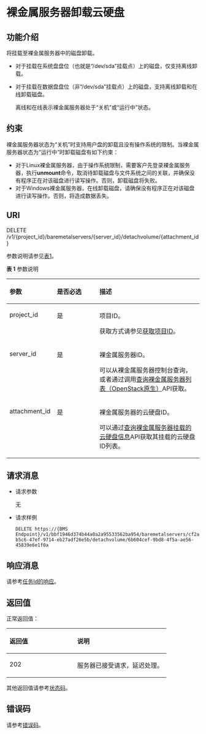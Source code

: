 # 裸金属服务器卸载云硬盘<a name="ZH-CN_TOPIC_0107658627"></a>

## 功能介绍<a name="section178925211771"></a>

将挂载至裸金属服务器中的磁盘卸载。

-   对于挂载在系统盘盘位（也就是“/dev/sda”挂载点）上的磁盘，仅支持离线卸载。
-   对于挂载在数据盘盘位（非“/dev/sda”挂载点）上的磁盘，支持离线卸载和在线卸载磁盘。

    离线和在线表示裸金属服务器处于“关机”或“运行中”状态。


## 约束<a name="section1289719216715"></a>

裸金属服务器状态为“关机”时支持用户盘的卸载且没有操作系统的限制。当裸金属服务器状态为“运行中”时卸载磁盘有如下约束：

-   对于Linux裸金属服务器，由于操作系统限制，需要客户先登录裸金属服务器，执行**unmount**命令，取消待卸载磁盘与文件系统之间的关联，并确保没有程序正在对该磁盘进行读写操作。否则，卸载磁盘将失败。
-   对于Windows裸金属服务器，在线卸载磁盘，请确保没有程序正在对该磁盘进行读写操作。否则，将造成数据丢失。

## URI<a name="section12901162119715"></a>

DELETE /v1/\{project\_id\}/baremetalservers/\{server\_id\}/detachvolume/\{attachment\_id\}

参数说明请参见[表1](#table44563816121)。

**表 1**  参数说明

<a name="table44563816121"></a>
<table><thead align="left"><tr id="row54714387129"><th class="cellrowborder" valign="top" width="24.542454245424544%" id="mcps1.2.4.1.1"><p id="p3999521475"><a name="p3999521475"></a><a name="p3999521475"></a>参数</p>
</th>
<th class="cellrowborder" valign="top" width="22.052205220522055%" id="mcps1.2.4.1.2"><p id="p1999913218711"><a name="p1999913218711"></a><a name="p1999913218711"></a>是否必选</p>
</th>
<th class="cellrowborder" valign="top" width="53.4053405340534%" id="mcps1.2.4.1.3"><p id="p599911215716"><a name="p599911215716"></a><a name="p599911215716"></a>描述</p>
</th>
</tr>
</thead>
<tbody><tr id="row14488384129"><td class="cellrowborder" valign="top" width="24.542454245424544%" headers="mcps1.2.4.1.1 "><p id="p79999210713"><a name="p79999210713"></a><a name="p79999210713"></a>project_id</p>
</td>
<td class="cellrowborder" valign="top" width="22.052205220522055%" headers="mcps1.2.4.1.2 "><p id="p179992215718"><a name="p179992215718"></a><a name="p179992215718"></a>是</p>
</td>
<td class="cellrowborder" valign="top" width="53.4053405340534%" headers="mcps1.2.4.1.3 "><p id="p19996217710"><a name="p19996217710"></a><a name="p19996217710"></a>项目ID。</p>
<p id="p652825144113"><a name="p652825144113"></a><a name="p652825144113"></a>获取方式请参见<a href="获取项目ID.md">获取项目ID</a>。</p>
</td>
</tr>
<tr id="row1148143851211"><td class="cellrowborder" valign="top" width="24.542454245424544%" headers="mcps1.2.4.1.1 "><p id="p17999121274"><a name="p17999121274"></a><a name="p17999121274"></a>server_id</p>
</td>
<td class="cellrowborder" valign="top" width="22.052205220522055%" headers="mcps1.2.4.1.2 "><p id="p149996213711"><a name="p149996213711"></a><a name="p149996213711"></a>是</p>
</td>
<td class="cellrowborder" valign="top" width="53.4053405340534%" headers="mcps1.2.4.1.3 "><p id="p1999916218716"><a name="p1999916218716"></a><a name="p1999916218716"></a><span id="text3564125545210"><a name="text3564125545210"></a><a name="text3564125545210"></a>裸金属服务器</span><span id="text65656559523"><a name="text65656559523"></a><a name="text65656559523"></a></span>ID。</p>
<p id="p29791113277"><a name="p29791113277"></a><a name="p29791113277"></a>可以从<span id="zh-cn_topic_0113746489_text013014803615"><a name="zh-cn_topic_0113746489_text013014803615"></a><a name="zh-cn_topic_0113746489_text013014803615"></a>裸金属服务器</span><span id="zh-cn_topic_0113746489_text10131448133612"><a name="zh-cn_topic_0113746489_text10131448133612"></a><a name="zh-cn_topic_0113746489_text10131448133612"></a></span>控制台查询，或者通过调用<a href="查询裸金属服务器列表（OpenStack原生）.md">查询裸金属服务器列表（OpenStack原生）</a>API获取。</p>
</td>
</tr>
<tr id="row1418094715121"><td class="cellrowborder" valign="top" width="24.542454245424544%" headers="mcps1.2.4.1.1 "><p id="p13999162114716"><a name="p13999162114716"></a><a name="p13999162114716"></a>attachment_id</p>
</td>
<td class="cellrowborder" valign="top" width="22.052205220522055%" headers="mcps1.2.4.1.2 "><p id="p9999621677"><a name="p9999621677"></a><a name="p9999621677"></a>是</p>
</td>
<td class="cellrowborder" valign="top" width="53.4053405340534%" headers="mcps1.2.4.1.3 "><p id="p119990216718"><a name="p119990216718"></a><a name="p119990216718"></a><span id="text93625576529"><a name="text93625576529"></a><a name="text93625576529"></a>裸金属服务器</span><span id="text15362757185210"><a name="text15362757185210"></a><a name="text15362757185210"></a></span>的云硬盘ID。</p>
<p id="p66471414182212"><a name="p66471414182212"></a><a name="p66471414182212"></a>可以通过<a href="查询裸金属服务器挂载的云硬盘信息.md">查询裸金属服务器挂载的云硬盘信息</a>API获取其挂载的云硬盘ID列表。</p>
</td>
</tr>
</tbody>
</table>

## 请求消息<a name="section592518211471"></a>

-   请求参数

    无

-   请求样例

    ```
    DELETE https://{BMS Endpoint}/v1/bbf1946d374b44a0a2a95533562ba954/baremetalservers/cf2a8b97-b5c6-47ef-9714-eb27adf26e5b/detachvolume/6b604cef-9bd8-4f5a-ae56-45839e6e1f0a
    ```


## 响应消息<a name="section3925182116719"></a>

请参考[任务Id的响应](任务Id的响应.md)。

## 返回值<a name="section7610951"></a>

正常返回值：

<a name="zh-cn_topic_0107658564_zh-cn_topic_0106040941_table753804619176"></a>
<table><thead align="left"><tr id="zh-cn_topic_0107658564_zh-cn_topic_0106040941_row10735134615172"><th class="cellrowborder" valign="top" width="42.42%" id="mcps1.1.3.1.1"><p id="zh-cn_topic_0107658564_zh-cn_topic_0106040941_p19735204616177"><a name="zh-cn_topic_0107658564_zh-cn_topic_0106040941_p19735204616177"></a><a name="zh-cn_topic_0107658564_zh-cn_topic_0106040941_p19735204616177"></a>返回值</p>
</th>
<th class="cellrowborder" valign="top" width="57.58%" id="mcps1.1.3.1.2"><p id="zh-cn_topic_0107658564_zh-cn_topic_0106040941_p207355465176"><a name="zh-cn_topic_0107658564_zh-cn_topic_0106040941_p207355465176"></a><a name="zh-cn_topic_0107658564_zh-cn_topic_0106040941_p207355465176"></a>说明</p>
</th>
</tr>
</thead>
<tbody><tr id="zh-cn_topic_0107658564_zh-cn_topic_0106040941_row1473514621713"><td class="cellrowborder" valign="top" width="42.42%" headers="mcps1.1.3.1.1 "><p id="zh-cn_topic_0107658564_zh-cn_topic_0106040941_p13735144611178"><a name="zh-cn_topic_0107658564_zh-cn_topic_0106040941_p13735144611178"></a><a name="zh-cn_topic_0107658564_zh-cn_topic_0106040941_p13735144611178"></a>202</p>
</td>
<td class="cellrowborder" valign="top" width="57.58%" headers="mcps1.1.3.1.2 "><p id="zh-cn_topic_0107658564_zh-cn_topic_0106040941_p207351246161711"><a name="zh-cn_topic_0107658564_zh-cn_topic_0106040941_p207351246161711"></a><a name="zh-cn_topic_0107658564_zh-cn_topic_0106040941_p207351246161711"></a>服务器已接受请求，延迟处理。</p>
</td>
</tr>
</tbody>
</table>

其他返回值请参考[状态码](状态码.md)。

## 错误码<a name="section14752650154917"></a>

请参考[错误码](错误码.md)。

